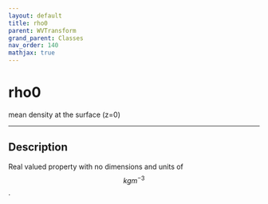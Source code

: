 ```yaml
---
layout: default
title: rho0
parent: WVTransform
grand_parent: Classes
nav_order: 140
mathjax: true
---
```


#  rho0

mean density at the surface (z=0)


---

## Description
Real valued property with no dimensions and units of $$kg m^{-3}$$.

